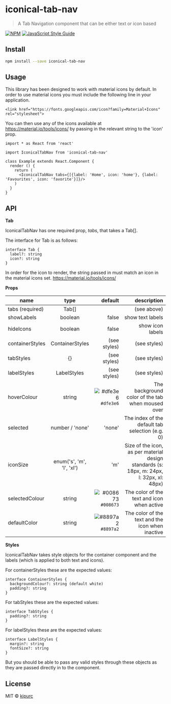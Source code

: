 # iconical-tab-nav

> A Tab Navigation component that can be either text or icon based

[![NPM](https://img.shields.io/npm/v/iconical-tab-nav.svg)](https://www.npmjs.com/package/iconical-tab-nav) [![JavaScript Style Guide](https://img.shields.io/badge/code_style-standard-brightgreen.svg)](https://standardjs.com)

## Install

```bash
npm install --save iconical-tab-nav
```

## Usage

This library has been designed to work with material icons by default. 
In order to use material icons you must include the following line in your application.

    <link href="https://fonts.googleapis.com/icon?family=Material+Icons" rel="stylesheet">

You can then use any of the icons available at <https://material.io/tools/icons/> by passing in the relevant string to the 'icon' prop.

```tsx
import * as React from 'react'

import IconicalTabNav from 'iconical-tab-nav'

class Example extends React.Component {
  render () {
    return (
      <IconicalTabNav tabs={[{label: 'Home', icon: 'home'}, {label: 'Favourites', icon: 'favorite'}]}/>
    )
  }
}
```

## API

**Tab**

IconicalTabNav has one required prop, _tabs_, that takes a Tab\[].

The interface for Tab is as follows:

    interface Tab {
      label?: string
      icon?: string
    }

In order for the icon to render, the string passed in must match an icon in the material icons set.
<https://material.io/tools/icons/>

**Props**

| name            |            type           |                                                             default |                                                                              description |
| --------------- | :-----------------------: | ------------------------------------------------------------------: | ---------------------------------------------------------------------------------------: |
| tabs (required) |           Tab\[]          |                                                                     |                                                                              (see above) |
| showLabels      |          boolean          |                                                               false |                                                                         show text labels |
| hideIcons       |          boolean          |                                                               false |                                                                         show icon labels |
| containerStyles |      ContainerStyles      |                                                        (see styles) |                                                                             (see styles) |
| tabStyles       |             {}            |                                                        (see styles) |                                                                             (see styles) |
| labelStyles     |        LabelStyles        |                                                        (see styles) |                                                                             (see styles) |
| hoverColour     |           string          | ![\#dfe3e6](https://placehold.it/15/dfe3e6/000000?text=+) `#dfe3e6` |                                         The background color of the tab when moused over |
| selected        |      number / 'none'      |                                                              'none' |                                          The index of the default tab selection (e.g. 0) |
| iconSize        | enum('s', 'm', 'l', 'xl') |                                                                 'm' | Size of the icon, as per material design standards (s: 18px, m: 24px, l: 32px, xl: 48px) |
| selectedColour  |           string          | ![\#008673](https://placehold.it/15/008673/000000?text=+) `#008673` |                                               The color of the text and icon when active |
| defaultColor    |           string          | ![\#8897a2](https://placehold.it/15/8897a2/000000?text=+) `#8897a2` |                                         The color of the text and the icon when inactive |

**Styles**

IconicalTabNav takes style objects for the container component and the labels (which is applied to both text and icons).

For containerStyles these are the expected values: 

    interface ContainerStyles {
      backgroundColour?: string (default white)
      padding?: string
    }

For tabStyles these are the expected values: 

    interface TabStyles {
      padding?: string
    }

For labelStyles these are the expected values: 

    interface LabelStyles {
      margin?: string
      fontSize?: string
    }

But you should be able to pass any valid styles through these objects as they are passed directly in to the component.

## License

MIT © [kipurc](https://github.com/kipurc)
